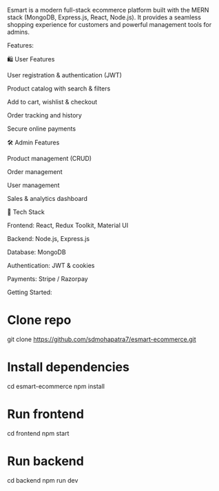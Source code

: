 Esmart is a modern full-stack ecommerce platform built with the MERN stack (MongoDB, Express.js, React, Node.js).
It provides a seamless shopping experience for customers and powerful management tools for admins.

Features:

🛍️ User Features

User registration & authentication (JWT)

Product catalog with search & filters

Add to cart, wishlist & checkout

Order tracking and history

Secure online payments

🛠️ Admin Features

Product management (CRUD)

Order management

User management

Sales & analytics dashboard

🎨 Tech Stack

Frontend: React, Redux Toolkit, Material UI

Backend: Node.js, Express.js

Database: MongoDB

Authentication: JWT & cookies

Payments: Stripe / Razorpay

Getting Started:
# Clone repo
git clone https://github.com/sdmohapatra7/esmart-ecommerce.git

# Install dependencies
cd esmart-ecommerce
npm install

# Run frontend
cd frontend
npm start

# Run backend
cd backend
npm run dev
